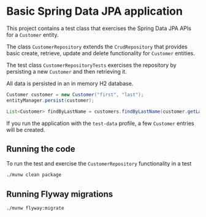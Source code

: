 # Basic Spring Data JPA application

This project contains a test class that exercises the Spring Data JPA APIs for a `Customer` entity.

The class `CustomerRepository` extends the `CrudRepository` that provides basic create, retrieve, update and delete functionality for `Customer` entities.

The test class `CustomerRepositoryTests` exercises the repository by persisting a new `Customer` and then retrieving it.

All data is persisted in an in memory H2 database.

```java
Customer customer = new Customer("first", "last");
entityManager.persist(customer);

List<Customer> findByLastName = customers.findByLastName(customer.getLastName());
```

If you run the application with the `test-data` profile, a few `Customer` entries will be created.

## Running the code

To run the test and exercise the `CustomerRepository` functionality in a test

```bash
./mvnw clean package
``` 

## Running Flyway migrations

```bash
./mvnw flyway:migrate
```




